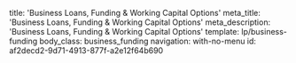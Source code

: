 title: 'Business Loans, Funding & Working Capital Options'
meta_title: 'Business Loans, Funding & Working Capital Options'
meta_description: 'Business Loans, Funding & Working Capital Options'
template: lp/business-funding
body_class: business_funding
navigation: with-no-menu
id: af2decd2-9d71-4913-877f-a2e12f64b690
